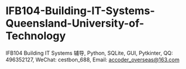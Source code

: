 # IFB104-Building-IT-Systems-Queensland-University-of-Technology
IFB104 Building IT Systems 辅导, Python, SQLite, GUI, Pytkinter, QQ: 496352127, WeChat: cestbon_688, Email: accoder_overseas@163.com
